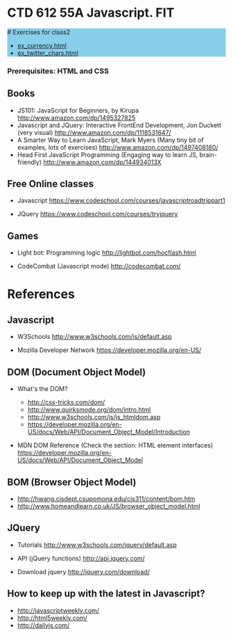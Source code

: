 # CTD 612 55A Javascript. FIT

<div style="background-color:skyblue">
# Exercises for class2

  + <a href="https://github.com/pedroha/fit-2014-nov-js/blob/master/class2/ex_currency.html">ex_currency.html</a>
  + <a href="https://github.com/pedroha/fit-2014-nov-js/blob/master/class2/ex_twitter_chars.html">ex_twitter_chars.html</a>

</div>

### Prerequisites: HTML and CSS


## Books

* JS101: JavaScript for Beginners, by Kirupa
  http://www.amazon.com/dp/1495327825
* Javascript and JQuery: Interactive Front­End Development, Jon Duckett
(very visual)
http://www.amazon.com/dp/1118531647/
* A Smarter Way to Learn JavaScript, Mark Myers
(Many tiny bit of examples, lots of exercises)
http://www.amazon.com/dp/1497408180/
* Head First JavaScript Programming
(Engaging way to learn JS, brain-friendly)
http://www.amazon.com/dp/144934013X


## Free Online classes

* Javascript
  https://www.codeschool.com/courses/javascript­road­trip­part­1

* JQuery
  https://www.codeschool.com/courses/try­jquery

## Games

* Light bot: Programming logic
  http://lightbot.com/hocflash.html

* CodeCombat (Javascript mode)
  http://codecombat.com/


# References

## Javascript

+ W3Schools
  http://www.w3schools.com/js/default.asp

+ Mozilla Developer Network
  https://developer.mozilla.org/en-US/

## DOM (Document Object Model)

+ What's the DOM?
  * http://css-tricks.com/dom/
  * http://www.quirksmode.org/dom/intro.html
  * http://www.w3schools.com/js/js_htmldom.asp
  * https://developer.mozilla.org/en-US/docs/Web/API/Document_Object_Model/Introduction

+ MDN DOM Reference (Check the section: HTML element interfaces)
  https://developer.mozilla.org/en-US/docs/Web/API/Document_Object_Model

## BOM (Browser Object Model)

  * http://hwang.cisdept.csupomona.edu/cis311/content/bom.htm
  * http://www.homeandlearn.co.uk/JS/browser_object_model.html

## JQuery

+ Tutorials
  http://www.w3schools.com/jquery/default.asp

+ API (jQuery functions)
  http://api.jquery.com/

+ Download jquery
  http://jquery.com/download/

## How to keep up with the latest in Javascript?
+ http://javascriptweekly.com/
+ http://html5weekly.com/
+ http://dailyjs.com/

